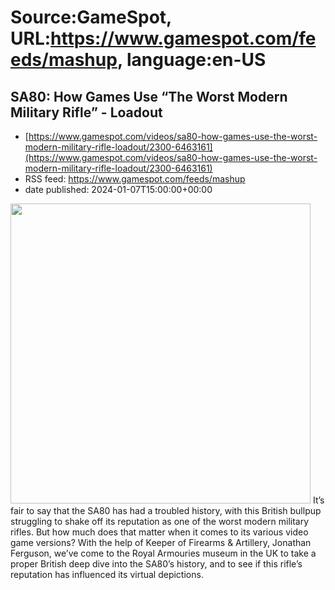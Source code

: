 # Source:GameSpot, URL:https://www.gamespot.com/feeds/mashup, language:en-US

## SA80: How Games Use “The Worst Modern Military Rifle” - Loadout
 - [https://www.gamespot.com/videos/sa80-how-games-use-the-worst-modern-military-rifle-loadout/2300-6463161](https://www.gamespot.com/videos/sa80-how-games-use-the-worst-modern-military-rifle-loadout/2300-6463161)
 - RSS feed: https://www.gamespot.com/feeds/mashup
 - date published: 2024-01-07T15:00:00+00:00

<img height="480" src="https://www.gamespot.com/a/uploads/square_medium/1571/15719603/4242376-loadout_sa80_site.jpg" width="480" /> It’s fair to say that the SA80 has had a troubled history, with this British bullpup struggling to shake off its reputation as one of the worst modern military rifles. But how much does that matter when it comes to its various video game versions?   With the help of Keeper of Firearms &amp; Artillery, Jonathan Ferguson, we’ve come to the Royal Armouries museum in the UK to take a proper British deep dive into the SA80’s history, and to see if this rifle’s reputation has influenced its virtual depictions.

